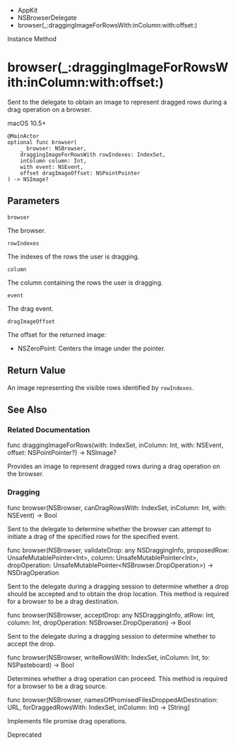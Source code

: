 

- AppKit
- NSBrowserDelegate
-  browser(\_:draggingImageForRowsWith:inColumn:with:offset:) 

Instance Method

# browser(\_:draggingImageForRowsWith:inColumn:with:offset:)

Sent to the delegate to obtain an image to represent dragged rows during a drag operation on a browser.

macOS 10.5+

``` source
@MainActor
optional func browser(
    _ browser: NSBrowser,
    draggingImageForRowsWith rowIndexes: IndexSet,
    inColumn column: Int,
    with event: NSEvent,
    offset dragImageOffset: NSPointPointer
) -> NSImage?
```

## Parameters 

`browser`  

The browser.

`rowIndexes`  

The indexes of the rows the user is dragging.

`column`  

The column containing the rows the user is dragging.

`event`  

The drag event.

`dragImageOffset`  

The offset for the returned image:

- NSZeroPoint: Centers the image under the pointer.

## Return Value

An image representing the visible rows identified by `rowIndexes`.

## See Also

### Related Documentation

func draggingImageForRows(with: IndexSet, inColumn: Int, with: NSEvent, offset: NSPointPointer?) -> NSImage?

Provides an image to represent dragged rows during a drag operation on the browser.

### Dragging

func browser(NSBrowser, canDragRowsWith: IndexSet, inColumn: Int, with: NSEvent) -> Bool

Sent to the delegate to determine whether the browser can attempt to initiate a drag of the specified rows for the specified event.

func browser(NSBrowser, validateDrop: any NSDraggingInfo, proposedRow: UnsafeMutablePointer&lt;Int>, column: UnsafeMutablePointer&lt;Int>, dropOperation: UnsafeMutablePointer&lt;NSBrowser.DropOperation>) -> NSDragOperation

Sent to the delegate during a dragging session to determine whether a drop should be accepted and to obtain the drop location. This method is required for a browser to be a drag destination.

func browser(NSBrowser, acceptDrop: any NSDraggingInfo, atRow: Int, column: Int, dropOperation: NSBrowser.DropOperation) -> Bool

Sent to the delegate during a dragging session to determine whether to accept the drop.

func browser(NSBrowser, writeRowsWith: IndexSet, inColumn: Int, to: NSPasteboard) -> Bool

Determines whether a drag operation can proceed. This method is required for a browser to be a drag source.

func browser(NSBrowser, namesOfPromisedFilesDroppedAtDestination: URL, forDraggedRowsWith: IndexSet, inColumn: Int) -> [String]

Implements file promise drag operations.

Deprecated

